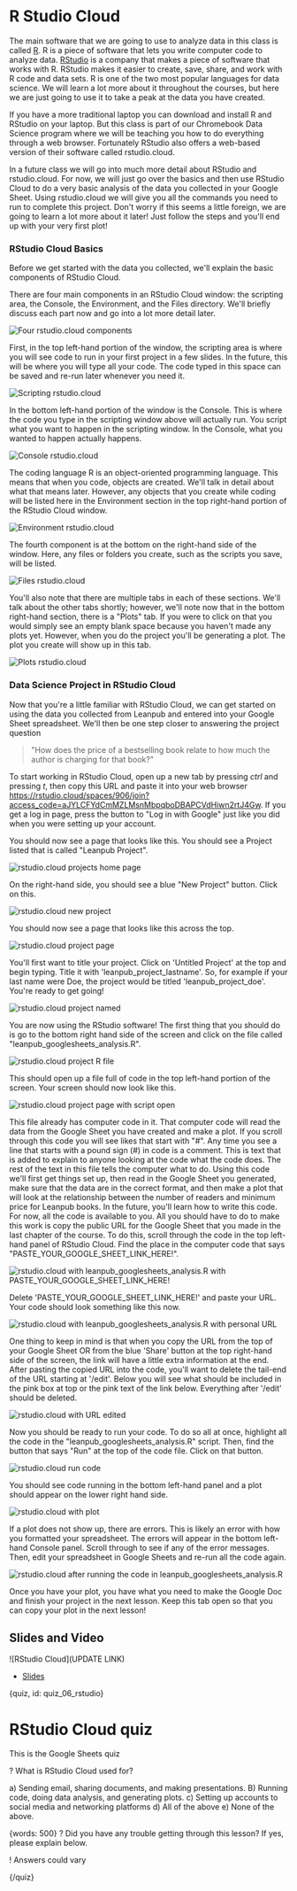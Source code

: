 # R Studio Cloud

The main software that we are going to use to analyze data in this class is called [R](https://www.r-project.org/). R is a piece of software that lets you write computer code to analyze data. [RStudio](https://www.rstudio.com/) is a company that makes a piece of software that works with R. RStudio makes it easier to create, save, share, and work with R code and data sets. R is one of the two most popular languages for data science. We will learn a lot more about it throughout the courses, but here we are just going to use it to take a peak at the data you have created. 

If you have a more traditional laptop you can download and install R and RStudio on your laptop. But this class is part of our Chromebook Data Science program where we will be teaching you how to do everything through a web browser. Fortunately RStudio also offers a web-based version of their software called rstudio.cloud.

In a future class we will go into much more detail about RStudio and rstudio.cloud. For now, we will just go over the basics and then use RStudio Cloud to do a very basic analysis of the data you collected in your Google Sheet. Using rstudio.cloud we will give you all the commands you need to run to complete this project. Don't worry if this seems a little foreign, we are going to learn a lot more about it later! Just follow the steps and you'll end up with your very first plot! 

### RStudio Cloud Basics

Before we get started with the data you collected, we'll explain the basic components of RStudio Cloud.

There are four main components in an RStudio Cloud window: the scripting area, the Console, the Environment, and the Files directory. We'll briefly discuss each part now and go into a lot more detail later.

![Four rstudio.cloud components](images/06_rstudio_cloud/06_cdsintro_rstudio_cloud-03.png)

First, in the top left-hand portion of the window, the scripting area is where you will see code to run in your first project in a few slides. In the future, this will be where you will type all your code. The code typed in this space can be saved and re-run later whenever you need it.

![Scripting rstudio.cloud](images/06_rstudio_cloud/06_cdsintro_rstudio_cloud-04.png)

In the bottom left-hand portion of the window is the Console. This is where the code you type in the scripting window above will actually run. You script what you want to happen in the scripting window. In the Console, what you wanted to happen actually happens.

![Console rstudio.cloud](images/06_rstudio_cloud/06_cdsintro_rstudio_cloud-05.png)

The coding language R is an object-oriented programming language. This means that when you code, objects are created. We'll talk in detail about what that means later. However, any objects that you create while coding will be listed here in the Environment section in the top right-hand portion of the RStudio Cloud window.

![Environment rstudio.cloud](images/06_rstudio_cloud/06_cdsintro_rstudio_cloud-06.png)

The fourth component is at the bottom on the right-hand side of the window. Here, any files or folders you create, such as the scripts you save, will be listed.

![Files rstudio.cloud](images/06_rstudio_cloud/06_cdsintro_rstudio_cloud-07.png)

You'll also note that there are multiple tabs in each of these sections. We'll talk about the other tabs shortly; however, we'll note now that in the bottom right-hand section, there is a "Plots" tab. If you were to click on that you would simply see an empty blank space because you haven't made any plots yet. However, when you do the project you'll be generating a plot. The plot you create will show up in this tab. 

![Plots rstudio.cloud](images/06_rstudio_cloud/06_cdsintro_rstudio_cloud-08.png)

### Data Science Project in RStudio Cloud

Now that you're a little familiar with RStudio Cloud, we can get started on using the data you collected from Leanpub and entered into your Google Sheet spreadsheet. We'll then be one step closer to answering the project question

> "How does the price of a bestselling book relate to how much the author is charging for that book?"

To start working in RStudio Cloud, open up a new tab by pressing _ctrl_ and pressing _t_, then copy this URL and paste it into your web browser https://rstudio.cloud/spaces/906/join?access_code=aJYLCFYdCmMZLMsnMbpqboDBAPCVdHiwn2rtJ4Gw. If you get a log in page, press the button to "Log in with Google" just like you did when you were setting up your account. 

You should now see a page that looks like this. You should see a Project listed that is called "Leanpub Project".

![rstudio.cloud projects home page](images/06_rstudio_cloud/06_cdsintro_rstudio_cloud-11.png)
 
On the right-hand side, you should see a blue "New Project" button. Click on this. 

![rstudio.cloud new project](images/06_rstudio_cloud/06_cdsintro_rstudio_cloud-12.png)

You should now see a page that looks like this across the top. 

![rstudio.cloud project page](images/06_rstudio_cloud/06_cdsintro_rstudio_cloud-13.png)

You'll first want to title your project. Click on 'Untitled Project' at the top and begin typing. Title it with 'leanpub_project_lastname'. So, for example if your last name were Doe, the project would be titled 'leanpub_project_doe'. You're ready to get going!

![rstudio.cloud project named](images/06_rstudio_cloud/06_cdsintro_rstudio_cloud-14.png)

You are now using the RStudio software! The first thing that you should do is go to the bottom right hand side of the screen and click on the file called "leanpub_googlesheets_analysis.R". 

![rstudio.cloud project R file](images/06_rstudio_cloud/06_cdsintro_rstudio_cloud-15.png)

This should open up a file full of code in the top left-hand portion of the screen. Your screen should now look like this. 

![rstudio.cloud project page with script open](images/06_rstudio_cloud/06_cdsintro_rstudio_cloud-16.png)

This file already has computer code in it. That computer code will read the data from the Google Sheet you have created and make a plot. If you scroll through this code you will see likes that start with "#". Any time you see a line that starts with a pound sign (#) in code is a comment. This is text that is added to explain to anyone looking at the code what the code does. The rest of the text in this file tells the computer what to do. Using this code we'll first get things set up, then read in the Google Sheet you generated, make sure that the data are in the correct format, and then make a plot that will look at the relationship between the number of readers and minimum price for Leanpub books. In the future, you'll learn how to write this code. For now, all the code is available to you. All you should have to do to make this work is  copy the public URL for the Google Sheet that you made in the last chapter of the course. To do this, scroll through the code in the top left-hand panel of RStudio Cloud. Find the place in the computer code that says "PASTE_YOUR_GOOGLE_SHEET_LINK_HERE!".

![rstudio.cloud with leanpub_googlesheets_analysis.R with PASTE_YOUR_GOOGLE_SHEET_LINK_HERE!](images/06_rstudio_cloud/06_cdsintro_rstudio_cloud-17.png)

Delete 'PASTE_YOUR_GOOGLE_SHEET_LINK_HERE!' and paste your URL. Your code should look something like this now. 

![rstudio.cloud with leanpub_googlesheets_analysis.R with personal URL](images/06_rstudio_cloud/06_cdsintro_rstudio_cloud-18.png)

One thing to keep in mind is that when you copy the URL from the top of your Google Sheet OR from the blue 'Share' button at the top right-hand side of the screen, the link will have a little extra information at the end. After pasting the copied URL into the code, you'll want to delete the tail-end of the URL starting at '/edit'. Below you will see what should be included in the pink box at top or the pink text of the link below. Everything after '/edit' should be deleted. 

![rstudio.cloud with URL edited](images/06_rstudio_cloud/06_cdsintro_rstudio_cloud-19.png)

Now you should be ready to run your code. To do so all at once, highlight all the code in the "leanpub_googlesheets_analysis.R" script. Then, find the button that says "Run" at the top of the code file. Click on that button. 

![rstudio.cloud run code](images/06_rstudio_cloud/06_cdsintro_rstudio_cloud-20.png)

You should see code running in the bottom left-hand panel and a plot should appear on the lower right hand side. 

![rstudio.cloud with plot](images/06_rstudio_cloud/06_cdsintro_rstudio_cloud-21.png)

If a plot does not show up, there are errors. This is likely an error with how you formatted your spreadsheet. The errors will appear in the bottom left-hand Console panel. Scroll through to see if any of the error messages. Then, edit your spreadsheet in Google Sheets and re-run all the code again.  

![rstudio.cloud after running the code in leanpub_googlesheets_analysis.R](images/06_rstudio_cloud/06_cdsintro_rstudio_cloud-17.png)

Once you have your plot, you have what you need to make the Google Doc and finish your project in the next lesson. Keep this tab open so that you can copy your plot in the next lesson!

## Slides and Video

![RStudio Cloud](UPDATE LINK)

* [Slides](https://docs.google.com/presentation/d/1FFaIAQO7qtUANdHApu4fFCcB0KT9FNo5oQCWLULqsdY/edit?usp=sharing)


{quiz, id: quiz_06_rstudio}

# RStudio Cloud quiz

This is the Google Sheets quiz

? What is RStudio Cloud used for?

a) Sending email, sharing documents, and making presentations.
B) Running code, doing data analysis, and generating plots.
c) Setting up accounts to social media and networking platforms
d) All of the above
e) None of the above.

{words: 500}
? Did you have any trouble getting through this lesson? If yes, please explain below.

! Answers could vary

{/quiz}